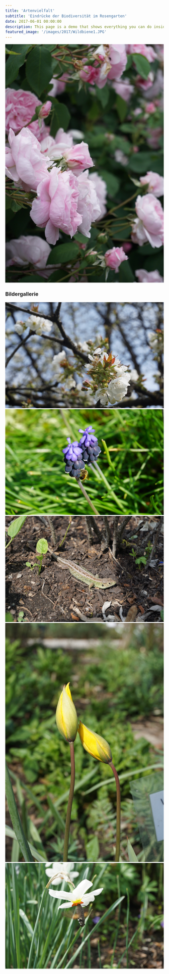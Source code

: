 ```yaml
---
title: 'Artenvielfalt'
subtitle: 'Eindrücke der Biodiversität im Rosengarten'
date: 2017-06-01 00:00:00
description: This page is a demo that shows everything you can do inside portfolio and blog posts.
featured_image: '/images/2017/Wildbiene1.JPG'
---
```


![](/images/2017/Rosen2.JPG)

### Bildergallerie

<div class="gallery" data-columns="3">
	<img src="/images/2017/Apfelbluete.JPG">
	<img src="/images/2017/Biene_auf_Blume1.JPG">
	<img src="/images/2017/Eidechse1.JPG">
	<img src="/images/2017/Tulpenknospen.JPG">
	<img src="/images/2017/Ligusterschwaermer.JPG">
</div>
